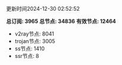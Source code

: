 更新时间2024-12-30 02:52:52

**总订阅: 3965**
**总节点: 34836**
**有效节点: 12464**
- v2ray节点: 8041
- trojan节点: 3005
- ss节点: 1410
- ssr节点: 8
